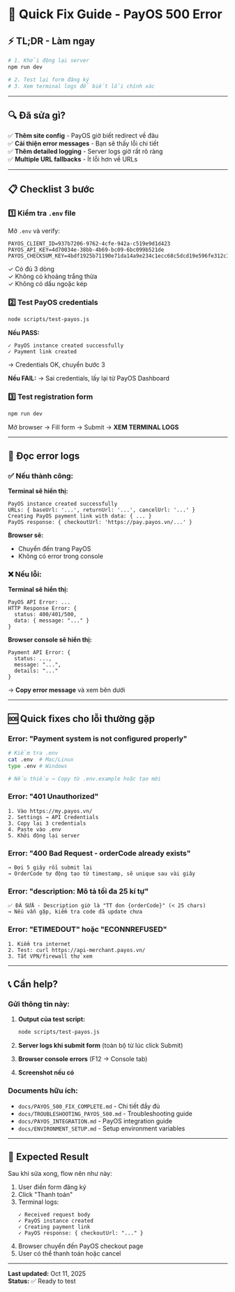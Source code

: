 # 🚨 Quick Fix Guide - PayOS 500 Error

## ⚡ TL;DR - Làm ngay

```bash
# 1. Khởi động lại server
npm run dev

# 2. Test lại form đăng ký
# 3. Xem terminal logs để biết lỗi chính xác
```

---

## 🔍 Đã sửa gì?

✅ **Thêm site config** - PayOS giờ biết redirect về đâu  
✅ **Cải thiện error messages** - Bạn sẽ thấy lỗi chi tiết  
✅ **Thêm detailed logging** - Server logs giờ rất rõ ràng  
✅ **Multiple URL fallbacks** - Ít lỗi hơn về URLs  

---

## 📋 Checklist 3 bước

### 1️⃣ Kiểm tra `.env` file

Mở `.env` và verify:

```env
PAYOS_CLIENT_ID=937b7206-9762-4cfe-942a-c519e9d1d423
PAYOS_API_KEY=4d70034e-38bb-4b69-bc09-6bc099b521de
PAYOS_CHECKSUM_KEY=4bdf1925b71190e71da14a9e234c1ecc68c5dcd19e596fe312c151eed3fc5998
```

✓ Có đủ 3 dòng  
✓ Không có khoảng trắng thừa  
✓ Không có dấu ngoặc kép  

### 2️⃣ Test PayOS credentials

```bash
node scripts/test-payos.js
```

**Nếu PASS:**
```
✓ PayOS instance created successfully
✓ Payment link created
```
→ Credentials OK, chuyển bước 3

**Nếu FAIL:**
→ Sai credentials, lấy lại từ PayOS Dashboard

### 3️⃣ Test registration form

```bash
npm run dev
```

Mở browser → Fill form → Submit → **XEM TERMINAL LOGS**

---

## 🔎 Đọc error logs

### ✅ Nếu thành công:

**Terminal sẽ hiển thị:**
```
PayOS instance created successfully
URLs: { baseUrl: '...', returnUrl: '...', cancelUrl: '...' }
Creating PayOS payment link with data: { ... }
PayOS response: { checkoutUrl: 'https://pay.payos.vn/...' }
```

**Browser sẽ:**
- Chuyển đến trang PayOS
- Không có error trong console

### ❌ Nếu lỗi:

**Terminal sẽ hiển thị:**
```
PayOS API Error: ...
HTTP Response Error: {
  status: 400/401/500,
  data: { message: "..." }
}
```

**Browser console sẽ hiển thị:**
```
Payment API Error: { 
  status: ..., 
  message: "...", 
  details: "..." 
}
```

→ **Copy error message** và xem bên dưới

---

## 🆘 Quick fixes cho lỗi thường gặp

### Error: "Payment system is not configured properly"
```bash
# Kiểm tra .env
cat .env  # Mac/Linux
type .env # Windows

# Nếu thiếu → Copy từ .env.example hoặc tạo mới
```

### Error: "401 Unauthorized"
```
1. Vào https://my.payos.vn/
2. Settings → API Credentials
3. Copy lại 3 credentials
4. Paste vào .env
5. Khởi động lại server
```

### Error: "400 Bad Request - orderCode already exists"
```
→ Đợi 5 giây rồi submit lại
→ OrderCode tự động tạo từ timestamp, sẽ unique sau vài giây
```

### Error: "description: Mô tả tối đa 25 kí tự"
```
✅ ĐÃ SỬA - Description giờ là "TT don {orderCode}" (< 25 chars)
→ Nếu vẫn gặp, kiểm tra code đã update chưa
```

### Error: "ETIMEDOUT" hoặc "ECONNREFUSED"
```
1. Kiểm tra internet
2. Test: curl https://api-merchant.payos.vn/
3. Tắt VPN/firewall thử xem
```

---

## 📞 Cần help?

### Gửi thông tin này:

1. **Output của test script:**
   ```bash
   node scripts/test-payos.js
   ```

2. **Server logs khi submit form** (toàn bộ từ lúc click Submit)

3. **Browser console errors** (F12 → Console tab)

4. **Screenshot nếu có**

### Documents hữu ích:

- `docs/PAYOS_500_FIX_COMPLETE.md` - Chi tiết đầy đủ
- `docs/TROUBLESHOOTING_PAYOS_500.md` - Troubleshooting guide
- `docs/PAYOS_INTEGRATION.md` - PayOS integration guide
- `docs/ENVIRONMENT_SETUP.md` - Setup environment variables

---

## 🎯 Expected Result

Sau khi sửa xong, flow nên như này:

1. User điền form đăng ký
2. Click "Thanh toán"
3. Terminal logs:
   ```
   ✓ Received request body
   ✓ PayOS instance created
   ✓ Creating payment link
   ✓ PayOS response: { checkoutUrl: "..." }
   ```
4. Browser chuyển đến PayOS checkout page
5. User có thể thanh toán hoặc cancel

---

**Last updated:** Oct 11, 2025  
**Status:** ✅ Ready to test

